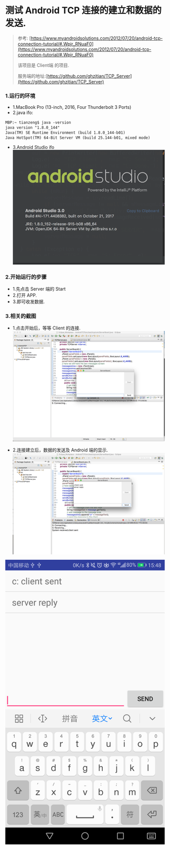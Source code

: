 # 测试 Android TCP 连接的建立和数据的发送.

> 参考: [https://www.myandroidsolutions.com/2012/07/20/android-tcp-connection-tutorial/#.Wpjr_RNuaF0](https://www.myandroidsolutions.com/2012/07/20/android-tcp-connection-tutorial/#.Wpjr_RNuaF0)
> 
> 该项目是 Client端 的项目.
>
>服务端的地址:[https://github.com/ghzjtian/TCP_Server](https://github.com/ghzjtian/TCP_Server)


### 1.运行的环境
* 1.MacBook Pro (13-inch, 2016, Four Thunderbolt 3 Ports)
* 2.java ifo:

```
MBP:~ tianzeng$ java -version
java version "1.8.0_144"
Java(TM) SE Runtime Environment (build 1.8.0_144-b01)
Java HotSpot(TM) 64-Bit Server VM (build 25.144-b01, mixed mode)
```

* 3.Android Studio ifo
![](./ScreenShot2018-03-02_15.53.21.png)

### 2.开始运行的步骤

* 1.先点击 Server 端的 Start
* 2.打开 APP.
* 3.即可收发数据.


### 3.相关的截图

* 1.点击开始后，等等 Client 的连接.
![](./ScreenShot2018-03-02_15.46.27.png)

* 2.连接建立后，数据的发送及 Android 端的显示.
![](./ScreenShot2018-03-02_15.48.32.png)

![](./Screenshot_20180302-154841.png)


